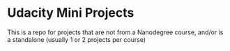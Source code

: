# Udacity Mini Projects
This is a repo for projects that are not from a Nanodegree course, and/or is a standalone (usually 1 or 2 projects per course)

